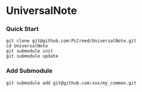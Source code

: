 # UniversalNote

### Quick Start
```shell
git clone git@github.com:PLCreed/UniversalNote.git
cd UniversalNote
git submodule init
git submodule update
```
### Add Submodule
```shell
git submodule add git@github.com:xxx/my_common.git  
```
